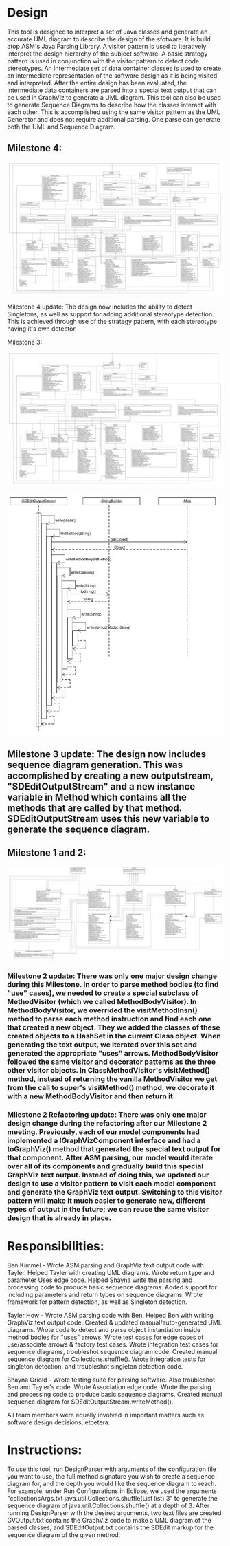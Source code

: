 # Design

This tool is designed to interpret a set of Java classes and generate an accurate UML diagram to describe the design of the sfotware. It is build atop ASM's Java Parsing Library. A visitor pattern is used to iteratively interpret the design hierarchy of the subject software. A basic strategy pattern is used in conjunction with the visitor pattern to detect code stereotypes. An intermediate set of data container classes is used to create an intermediate representation of the software design as it is being visited and interpreted. After the entire design has been evaluated, the intermediate data containers are parsed into a special text output that can be used in GraphViz to generate a UML diagram. This tool can also be used to generate Sequence Diagrams to describe how the classes interact with each other. This is accomplished using the same visitor pattern as the UML Generator and does not require additional parsing. One parse can generate both the UML and Sequence Diagram.

## Milestone 4:

![alt tag](https://github.com/Soriold/CSSE374-Eleven/blob/master/CSSE374-Eleven/M4%20Project%20UML%20Diagrams/M4%20Manual%20UML.png?raw=true)

Milestone 4 update: The design now includes the ability to detect Singletons, as well as support for adding additional stereotype detection. This is achieved through use of the strategy pattern, with each stereotype having it's own detector.

Milestone 3:

![alt tag](https://github.com/Soriold/CSSE374-Eleven/blob/master/CSSE374-Eleven/M3%20Project%20UML%20Diagrams/M3%20Manual%20UML.jpg?raw=true)

![alt tag](https://github.com/Soriold/CSSE374-Eleven/blob/master/CSSE374-Eleven/M3%20Sequence%20Diagrams/Manual%20SVEdit%202Deep.jpg?raw=true)

## Milestone 3 update: The design now includes sequence diagram generation. This was accomplished by creating a new outputstream, "SDEditOutputStream" and a new instance variable in Method which contains all the methods that are called by that method. SDEditOutputStream uses this new variable to generate the sequence diagram. 

## Milestone 1 and 2:

![alt tag](https://github.com/Soriold/CSSE374-Eleven/blob/master/CSSE374-Eleven/M2%20Project%20UML%20Diagrams/M2%20Manually%20Created%20UML%20Diagram.png?raw=true)

### Milestone 2 update: There was only one major design change during this Milestone. In order to parse method bodies (to find "use" cases), we needed to create a special subclass of MethodVisitor (which we called MethodBodyVisitor). In MethodBodyVisitor, we overrided the visitMethodInsn() method to parse each method instruction and find each one that created a new object. They we added the classes of these created objects to a HashSet<String> in the current Class object. When generating the text output, we iterated over this set and generated the appropriate "uses" arrows. MethodBodyVisitor followed the same visitor and decorator patterns as the three other visitor objects. In ClassMethodVisitor's visitMethod() method, instead of returning the vanilla MethodVisitor we get from the call to super's visitMethod() method, we decorate it with a new MethodBodyVisitor and then return it.

### Milestone 2 Refactoring update: There was only one major design change during the refactoring after our Milestone 2 meeting. Previously, each of our model components had implemented a IGraphVizComponent interface and had a toGraphViz() method that generated the special text output for that component. After ASM parsing, our model would iterate over all of its components and gradually build this special GraphViz text output. Instead of doing this, we updated our design to use a visitor pattern to visit each model component and generate the GraphViz text output. Switching to this visitor pattern will make it much easier to generate new, different types of output in the future; we can reuse the same visitor design that is already in place.

# Responsibilities:
Ben Kimmel - Wrote ASM parsing and GraphViz text output code with Tayler. Helped Tayler with creating UML diagrams. Wrote return type and parameter Uses edge code. Helped Shayna write the parsing and processing code to produce basic sequence diagrams. Added support for including parameters and return types on sequence diagrams. Wrote framework for pattern detection, as well as Singleton detection.

Tayler How - Wrote ASM parsing code with Ben. Helped Ben with writing GraphViz text output code. Created & updated manual/auto-generated UML diagrams. Wrote code to detect and parse object instantiation inside method bodies for "uses" arrows. Wrote test cases for edge cases of use/associate arrows & factory test cases. Wrote integration test cases for sequence diagrams, troubleshot sequence diagram code. Created manual sequence diagram for Collections.shuffle(). Wrote integration tests for singleton detection, and troubleshot singleton detection code.

Shayna Oriold - Wrote testing suite for parsing software. Also troubleshot Ben and Tayler's code. Wrote Association edge code. Wrote the parsing and processing code to produce basic sequence diagrams. Created manual sequence diagram for SDEditOutputStream.writeMethod().

All team members were equally involved in important matters such as software design decisions, etcetera.

# Instructions: 
To use this tool, run DesignParser with arguments of the configuration file you want to use, the full method signature you wish to create a sequence diagram for, and the depth you would like the sequence diagram to reach. For example, under Run Configurations in Eclipse, we used the arguments "collectionsArgs.txt java.util.Collections.shuffle(List<T> list) 3" to generate the sequence diagram of java.util.Collections.shuffle() at a depth of 3. After running DesignParser with the desired arguments, two text files are created: GVOutput.txt contains the GraphViz code to make a UML diagram of the parsed classes, and SDEditOutput.txt contains the SDEdit markup for the sequence diagram of the given method.
